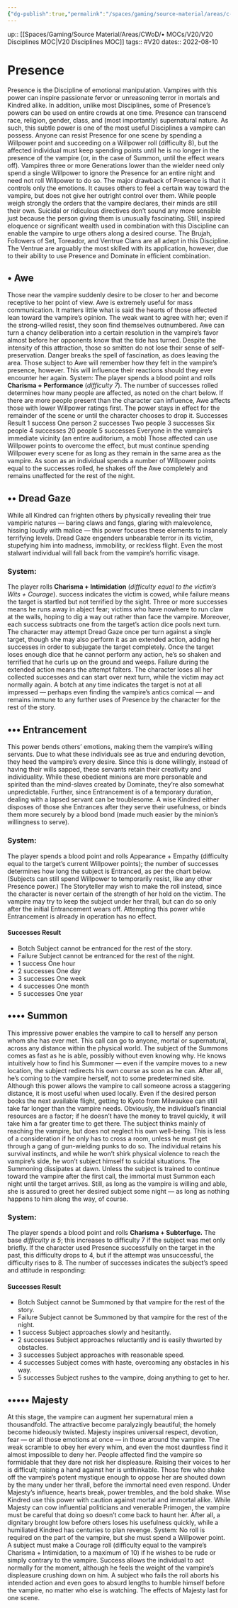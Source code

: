 ```yaml
---
{"dg-publish":true,"permalink":"/spaces/gaming/source-material/areas/c-wo-d/genre/vampire/v20/disciplines/presence/","dgHomeLink":true,"dgPassFrontmatter":true}
---
```


up:: [[Spaces/Gaming/Source Material/Areas/CWoD/• MOCs/V20/V20 Disciplines MOC|V20 Disciplines MOC]]
tags:: #V20 
dates:: 2022-08-10

# Presence

Presence is the Discipline of emotional manipulation. Vampires with this power can inspire passionate fervor or unreasoning terror in mortals and Kindred alike. In addition, unlike most Disciplines, some of Presence’s powers can be used on entire crowds at one time. Presence can transcend race, religion, gender, class, and (most importantly) supernatural nature. As such, this subtle power is one of the most useful Disciplines a vampire can possess. Anyone can resist Presence for one scene by spending a Willpower point and succeeding on a Willpower roll (difficulty 8), but the affected individual must keep spending points until he is no longer in the presence of the vampire (or, in the case of Summon, until the effect wears off). Vampires three or more Generations lower than the wielder need only spend a single Willpower to ignore the Presence for an entire night and need not roll Willpower to do so. The major drawback of Presence is that it controls only the emotions. It causes others to feel a certain way toward the vampire, but does not give her outright control over them. While people weigh strongly the orders that the vampire declares, their minds are still their own. Suicidal or ridiculous directives don’t sound any more sensible just because the person giving them is unusually fascinating. Still, inspired eloquence or significant wealth used in combination with this Discipline can enable the vampire to urge others along a desired course. The Brujah, Followers of Set, Toreador, and Ventrue Clans are all adept in this Discipline. The Ventrue are arguably the most skilled with its application, however, due to their ability to use Presence and Dominate in efficient combination.
## • Awe
Those near the vampire suddenly desire to be closer to her and become receptive to her point of view. Awe is extremely useful for mass communication. It matters little what is said  the hearts of those affected lean toward the vampire’s opinion. The weak want to agree with her; even if the strong-willed resist, they soon find themselves outnumbered. Awe can turn a chancy deliberation into a certain resolution in the vampire’s
favor almost before her opponents know that the tide
has turned.
Despite the intensity of this attraction, those so smitten
do not lose their sense of self-preservation. Danger
breaks the spell of fascination, as does leaving the area.
Those subject to Awe will remember how they felt in
the vampire’s presence, however. This will influence
their reactions should they ever encounter her again.
System: The player spends a blood point and rolls
**Charisma + Performance** (*difficulty 7*). The number of
successes rolled determines how many people are affected,
as noted on the chart below. If there are more
people present than the character can influence, Awe
affects those with lower Willpower ratings first. The
power stays in effect for the remainder of the scene or
until the character chooses to drop it.
Successes Result
1 success One person
2 successes Two people
3 successes Six people
4 successes 20 people
5 successes Everyone in the vampire’s immediate
vicinity (an entire auditorium, a mob)
Those affected can use Willpower points to overcome
the effect, but must continue spending Willpower every
scene for as long as they remain in the same area as
the vampire. As soon as an individual spends a number
of Willpower points equal to the successes rolled, he
shakes off the Awe completely and remains unaffected
for the rest of the night.
## •• Dread Gaze
While all Kindred can frighten others by physically
revealing their true vampiric natures — baring claws
and fangs, glaring with malevolence, hissing loudly with
malice — this power focuses these elements to insanely
terrifying levels. Dread Gaze engenders unbearable terror
in its victim, stupefying him into madness, immobility,
or reckless flight. Even the most stalwart individual
will fall back from the vampire’s horrific visage.
### System:
The player rolls **Charisma + Intimidation**
(*difficulty equal to the victim’s Wits + Courage*). success indicates the victim is cowed, while failure means
the target is startled but not terrified by the sight. Three
or more successes means he runs away in abject fear;
victims who have nowhere to run claw at the walls,
hoping to dig a way out rather than face the vampire.
Moreover, each success subtracts one from the target’s
action dice pools next turn.
The character may attempt Dread Gaze once per turn
against a single target, though she may also perform it
as an extended action, adding her successes in order to
subjugate the target completely. Once the target loses
enough dice that he cannot perform any action, he’s so
shaken and terrified that he curls up on the ground and
weeps. Failure during the extended action means the
attempt falters. The character loses all her collected
successes and can start over next turn, while the victim
may act normally again.
A botch at any time indicates the target is not at all
impressed — perhaps even finding the vampire’s antics
comical — and remains immune to any further uses of
Presence by the character for the rest of the story.
## ••• Entrancement
This power bends others’ emotions, making them
the vampire’s willing servants. Due to what these individuals
see as true and enduring devotion, they heed
the vampire’s every desire. Since this is done willingly,
instead of having their wills sapped, these servants retain
their creativity and individuality.
While these obedient minions are more personable
and spirited than the mind-slaves created by Dominate,
they’re also somewhat unpredictable. Further,
since Entrancement is of a temporary duration, dealing
with a lapsed servant can be troublesome. A wise Kindred
either disposes of those she Entrances after they
serve their usefulness, or binds them more securely by a
blood bond (made much easier by the minion’s willingness
to serve).
### System: 
The player spends a blood point and rolls
Appearance + Empathy (difficulty equal to the target’s
current Willpower points); the number of successes
determines how long the subject is Entranced, as per
the chart below. (Subjects can still spend Willpower to
temporarily resist, like any other Presence power.) The
Storyteller may wish to make the roll instead, since the
character is never certain of the strength of her hold
on the victim. The vampire may try to keep the subject
under her thrall, but can do so only after the initial
Entrancement wears off. Attempting this power while
Entrancement is already in operation has no effect.
#### Successes Result
+ Botch Subject cannot be entranced for the rest of the story.
+ Failure Subject cannot be entranced for the rest of the night.
+ 1 success One hour
+ 2 successes One day
+ 3 successes One week
+ 4 successes One month
+ 5 successes One year
## •••• Summon
This impressive power enables the vampire to call to herself any person whom she has ever met. This call can go to anyone, mortal or supernatural, across any distance within the physical world. The subject of the Summons comes as fast as he is able, possibly without even knowing why. He knows intuitively how to find his Summoner — even if the vampire moves to a new location, the subject redirects his own course as soon as he can. After all, he’s coming to the vampire herself, not to some predetermined site. Although this power allows the vampire to call someone across a staggering distance, it is most useful when used locally. Even if the desired person books the next available flight, getting to Kyoto from Milwaukee can still take far longer than the vampire needs. Obviously,
the individual’s financial resources are a factor; if he doesn’t have the money to travel quickly, it will take him a far greater time to get there. The subject thinks mainly of reaching the vampire, but does not neglect his own well-being. This is less of a consideration if he only has to cross a room, unless he must get through a gang of gun-wielding punks to do so. The individual retains his survival instincts, and while he won’t shirk physical violence to reach the vampire’s side, he won’t subject himself to suicidal
situations. The Summoning dissipates at dawn. Unless the subject is trained to continue toward the vampire after the first call, the immortal must Summon each night until
the target arrives. Still, as long as the vampire is willing and able, she is assured to greet her desired subject some night — as long as nothing happens to him along the way, of course.
### System: 
The player spends a blood point and rolls **Charisma + Subterfuge.** The base *difficulty is 5*; this increases to difficulty 7 if the subject was met only briefly. If the character used Presence successfully on the target in the past, this difficulty drops to 4, but if the attempt was unsuccessful, the difficulty rises to 8. The number of successes indicates the subject’s speed and attitude in responding:

#### Successes Result
+ Botch Subject cannot be Summoned by that vampire for the rest of the story. 
+ Failure Subject cannot be Summoned by that vampire for the rest of the night.
+ 1 success Subject approaches slowly and hesitantly.
+ 2 successes Subject approaches reluctantly and is easily thwarted by obstacles.
+ 3 successes Subject approaches with reasonable speed.
+ 4 successes Subject comes with haste, overcoming any obstacles in his way.
+ 5 successes Subject rushes to the vampire, doing anything to get to her.

## ••••• Majesty
At this stage, the vampire can augment her supernatural
mien a thousandfold. The attractive become
paralyzingly beautiful; the homely become hideously
twisted. Majesty inspires universal respect, devotion,
fear — or all those emotions at once — in those
around the vampire. The weak scramble to obey her
every whim, and even the most dauntless find it almost
impossible to deny her.
People affected find the vampire so formidable that
they dare not risk her displeasure. Raising their voices
to her is difficult; raising a hand against her is unthinkable.
Those few who shake off the vampire’s potent
mystique enough to oppose her are shouted down by
the many under her thrall, before the immortal need
even respond.
Under Majesty’s influence, hearts break, power trembles,
and the bold shake. Wise Kindred use this power
with caution against mortal and immortal alike. While
Majesty can cow influential politicians and venerable Primogen,
the vampire must be careful that doing so doesn’t
come back to haunt her. After all, a dignitary brought
low before others loses his usefulness quickly, while a humiliated
Kindred has centuries to plan revenge.
System: No roll is required on the part of the vampire,
but she must spend a Willpower point. A subject
must make a Courage roll (difficulty equal to the vampire’s
Charisma + Intimidation, to a maximum of 10) if
he wishes to be rude or simply contrary to the vampire.
Success allows the individual to act normally for the
moment, although he feels the weight of the vampire’s
displeasure crushing down on him. A subject who fails
the roll aborts his intended action and even goes to
absurd lengths to humble himself before the vampire,
no matter who else is watching. The effects of Majesty
last for one scene.